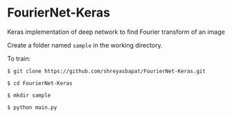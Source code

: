 # FourierNet-Keras
Keras implementation of deep network to find Fourier transform of an image

Create a folder named `sample` in the working directory.

To train:
```
$ git clone https://github.com/shreyasbapat/FourierNet-Keras.git

$ cd FourierNet-Keras

$ mkdir sample

$ python main.py
```
